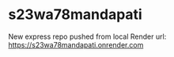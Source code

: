 # s23wa78mandapati
New express repo pushed from local
Render url: <https://s23wa78mandapati.onrender.com>
